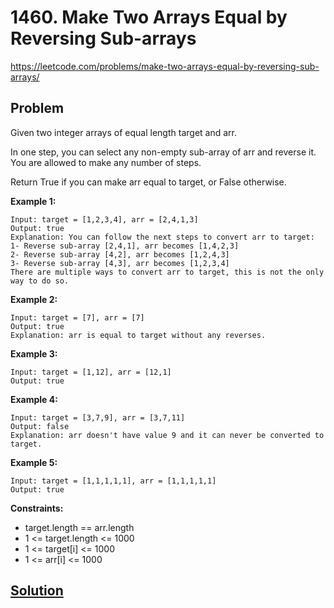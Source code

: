 # 1460. Make Two Arrays Equal by Reversing Sub-arrays

https://leetcode.com/problems/make-two-arrays-equal-by-reversing-sub-arrays/

## Problem

Given two integer arrays of equal length target and arr.

In one step, you can select any non-empty sub-array of arr and reverse it. You are allowed to make any number of steps.

Return True if you can make arr equal to target, or False otherwise.

**Example 1:**
```
Input: target = [1,2,3,4], arr = [2,4,1,3]
Output: true
Explanation: You can follow the next steps to convert arr to target:
1- Reverse sub-array [2,4,1], arr becomes [1,4,2,3]
2- Reverse sub-array [4,2], arr becomes [1,2,4,3]
3- Reverse sub-array [4,3], arr becomes [1,2,3,4]
There are multiple ways to convert arr to target, this is not the only way to do so.
```

**Example 2:**
```
Input: target = [7], arr = [7]
Output: true
Explanation: arr is equal to target without any reverses.
```

**Example 3:**
```
Input: target = [1,12], arr = [12,1]
Output: true
```

**Example 4:**
```
Input: target = [3,7,9], arr = [3,7,11]
Output: false
Explanation: arr doesn't have value 9 and it can never be converted to target.
```

**Example 5:**
```
Input: target = [1,1,1,1,1], arr = [1,1,1,1,1]
Output: true
``` 

**Constraints:**
* target.length == arr.length
* 1 <= target.length <= 1000
* 1 <= target[i] <= 1000
* 1 <= arr[i] <= 1000

## [Solution](answer.py)

